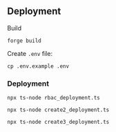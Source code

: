 ## Deployment

Build
```
forge build
```

Create `.env` file:
```
cp .env.example .env
```

### Deployment
```
npx ts-node rbac_deployment.ts

npx ts-node create2_deployment.ts

npx ts-node create3_deployment.ts
```

